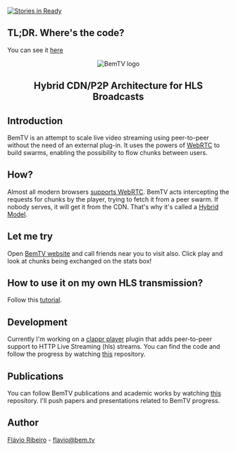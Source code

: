 [![Stories in Ready](https://badge.waffle.io/bemtv/bemtv.png?label=ready&title=Ready)](https://waffle.io/bemtv/bemtv)
## TL;DR. Where's the code?

You can see it [here](http://github.com/bemtv/clappr-p2phls-plugin)

<div align=center><img src="http://bem.tv/img/logo.png" alt="BemTV logo"><br>
<h2>Hybrid CDN/P2P Architecture for HLS Broadcasts</h2>
</div>

## Introduction

BemTV is an attempt to scale live video streaming using peer-to-peer without the need of an external plug-in. It uses the powers of [WebRTC](http://www.webrtc.org/) to build swarms, enabling the possibility to flow chunks between users.

## How?

Almost all modern browsers [supports WebRTC](http://iswebrtcreadyyet.com/). BemTV acts intercepting the requests for chunks by the player, trying to fetch it from a peer swarm. If nobody serves, it will get it from the CDN. That's why it's called a [Hybrid Model](http://en.wikipedia.org/wiki/Peer-to-peer#Hybrid_models).

## Let me try

Open [BemTV website](http://bem.tv) and call friends near you to visit also. Click play and look at chunks being exchanged on the stats box!

## How to use it on my own HLS transmission?

Follow this [tutorial](https://github.com/bemtv/bemtv/wiki/tutorial).

## Development

Currently I'm working on a [clappr player](http://clappr.io) plugin that adds peer-to-peer support to HTTP Live Streaming (hls) streams. You can find the code and follow the progress by watching [this](https://github.com/bemtv/clappr-p2phls-plugin) repository.

## Publications

You can follow BemTV publications and academic works by watching [this](http://github.com/bemtv/publications) repository. I'll push papers and presentations related to BemTV progress.

## Author

[Flávio Ribeiro](http://br.linkedin.com/in/flavioribeiro) - flavio@bem.tv
